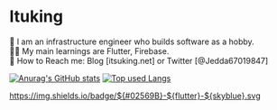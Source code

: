 # Ituking
👦 I am an infrastructure engineer who builds software as a hobby.  
🧑‍💻 My main learnings are Flutter, Firebase.  
📮 How to Reach me: Blog [itsuking.net] or Twitter [@Jedda67019847]  

[![Anurag's GitHub stats](https://github-readme-stats.vercel.app/api?username=Ituking)](https://github.com/anuraghazra/github-readme-stats) [![Top used Langs](https://github-readme-stats.vercel.app/api/top-langs/?username=Ituking&layout=compact&theme=tokyonight)](https://github.com/Ituking/)

https://img.shields.io/badge/${#02569B}-${flutter}-${skyblue}.svg
